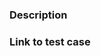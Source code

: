 <!--
Feature Requests:
  Please read https://github.com/jquery/jquery/wiki/Adding-new-features
  Most features should start as plugins outside of jQuery.

Bug Reports:
  Note that we only can fix bugs in the latest version of jQuery.
  Briefly describe the issue you've encountered
  *  What do you expect to happen?
  *  What actually happens?
  *  Which browsers are affected?
  Provide a *minimal* test case, see https://webkit.org/test-case-reduction/
  Use the latest shipping version of jQuery in your test case!
  We prefer test cases on https://jsbin.com or https://jsfiddle.net

Frequently Reported Issues:
  * Selectors with '#' break: See https://github.com/jquery/jquery/issues/2824
-->

### Description ###


### Link to test case ###

